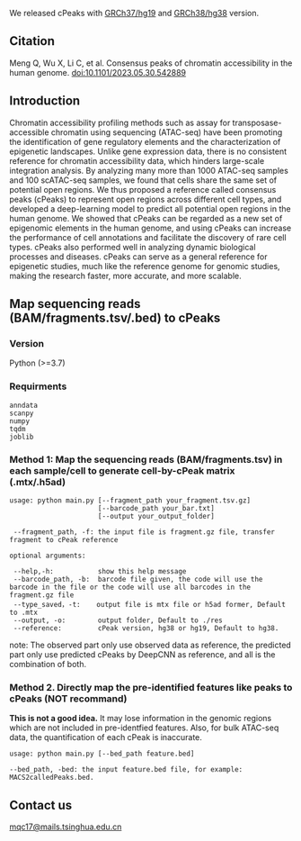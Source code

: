We released cPeaks with [GRCh37/hg19](https://github.com/MengQiuchen/cPeaks/blob/main/cPeaks_hg19.bed) and [GRCh38/hg38](https://github.com/MengQiuchen/cPeaks/blob/main/cPeaks_hg38.bed) version.

## Citation

Meng Q, Wu X, Li C, et al. Consensus peaks of chromatin accessibility in the human genome. [doi:10.1101/2023.05.30.542889](https://doi.org/10.1101/2023.05.30.542889)


## Introduction

Chromatin accessibility profiling methods such as assay for transposase-accessible chromatin using sequencing (ATAC-seq) have been promoting the identification of gene regulatory elements and the characterization of epigenetic landscapes. Unlike gene expression data, there is no consistent reference for chromatin accessibility data, which hinders large-scale integration analysis. By analyzing many more than 1000 ATAC-seq samples and 100 scATAC-seq samples, we found that cells share the same set of potential open regions. We thus proposed a reference called consensus peaks (cPeaks) to represent open regions across different cell types, and developed a deep-learning model to predict all potential open regions in the human genome. We showed that cPeaks can be regarded as a new set of epigenomic elements in the human genome, and using cPeaks can increase the performance of cell annotations and facilitate the discovery of rare cell types. cPeaks also performed well in analyzing dynamic biological processes and diseases. cPeaks can serve as a general reference for epigenetic studies, much like the reference genome for genomic studies, making the research faster, more accurate, and more scalable.


## Map sequencing reads (BAM/fragments.tsv/.bed) to cPeaks

### Version
Python (>=3.7)

### Requirments

```
anndata
scanpy
numpy
tqdm
joblib
```

### Method 1: Map the sequencing reads (BAM/fragments.tsv) in each sample/cell to generate cell-by-cPeak matrix (.mtx/.h5ad)
 
```
usage: python main.py [--fragment_path your_fragment.tsv.gz]
                      [--barcode_path your_bar.txt]
                      [--output your_output_folder]

 --fragment_path, -f: the input file is fragment.gz file, transfer fragment to cPeak reference
 
optional arguments:

 --help,-h:           show this help message
 --barcode_path, -b:  barcode file given, the code will use the barcode in the file or the code will use all barcodes in the fragment.gz file
 --type_saved，-t:    output file is mtx file or h5ad former, Default to .mtx
 --output, -o:        output folder, Default to ./res
 --reference:         cPeak version, hg38 or hg19, Default to hg38.

```
note: The observed part only use observed data as reference, the predicted part only use predicted cPeaks by DeepCNN as reference, and all is the combination of both.

### Method 2. Directly map the pre-identified features like peaks to cPeaks (NOT recommand)

**This is not a good idea.** It may lose information in the genomic regions which are not included in pre-identfied features. Also, for bulk ATAC-seq data, the quantification of each cPeak is inaccurate.

```
usage: python main.py [--bed_path feature.bed]

--bed_path, -bed: the input feature.bed file, for example: MACS2calledPeaks.bed.
```

## Contact us
mqc17@mails.tsinghua.edu.cn
